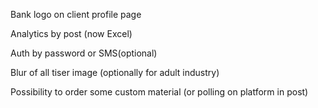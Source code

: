﻿Bank logo on client profile page

Analytics by post (now Excel)

Auth by password or SMS(optional)

Blur of all tiser image (optionally for adult industry)

Possibility to order some custom material (or polling on platform in post)
